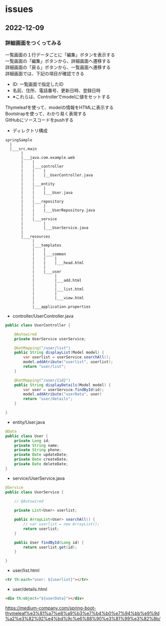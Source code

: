 # issues

## 2022-12-09

### 詳細画面をつくってみる

一覧画面の１行データごとに「編集」ボタンを表示する  
一覧画面の「編集」ボタンから、詳細画面へ遷移する  
詳細画面の「戻る」ボタンから、一覧画面へ遷移する  
詳細画面では、下記の項目が確認できる  

- ID: 一覧画面で指定したID  
- 名前、住所、電話番号、更新日時、登録日時  
- ※これらは、Controllerでmodelに値をセットする  

Thymeleafを使って、modelの情報をHTMLに表示する  
Bootstrapを使って、わかり易く表現する  
GitHubにソースコードをpushする  

- ディレクトリ構成

```plaintext
springSample
  |
  |___src.main
       |
       |___java.com.example.web
       |    |
       |    |___controller
       |    |    |
       |    |    |__UserController.java
       |    |
       |    |___entity
       |    |    |
       |    |    |___User.java
       |    |
       |    |___repository
       |    |    |
       |    |    |___UserRepository.java
       |    |
       |    |___service
       |         |
       |         |___UserService.java
       |
       |___resources
            |
            |___templates
            |    |
            |    |___common
            |    |    |
            |    |    |___head.html
            |    |
            |    |___user
            |         |
            |         |___add.html
            |         |
            |         |___list.html
            |         |
            |         |___view.html
            |
            |___application.properties
```

- controller/UserController.java

```java
public class UserController {

    @Autowired
    private UserService userService;

    @GetMapping("/user/list")
    public String displayList(Model model) {
        var userlist = userService.searchAll();
        model.addAtribute("userlist", userlist);
        return "user/list";
    }

    @GetMapping("/user/{id}")
    public String displayDetails(Model model) {
        var user = userService.findById(id);
        model.addAtribute("userData", user)
        return "user/details";
    }

}
```

- entity/User.java

```java
@Data
public class User {
    private Long id;
    private String name;
    private String phone;
    private Date updateDate;
    private Date createDate;
    private Date deleteDate;
}
```

- service/UserService.java

```java
@Service
public class UserService {

    // @Autowired
    
    private List<User> userlist;

    public ArrayList<User> searchAll() {
        // var userlist = new ArrayList();
        return userlist;
    }

    public User findById(Long id) {
        return userlist.get(id);
    }

}
```

- user/list.html

```html
<tr th:each="user: ${userlist}"></tr>
```

- user/details.html

```html
<div th:object="${userData}"></div>
```

<https://medium-company.com/spring-boot-thymeleaf%e3%81%a7%e8%a9%b3%e7%b4%b0%e7%94%bb%e9%9d%a2%e3%82%92%e4%bd%9c%e6%88%90%e3%81%99%e3%82%8b/>

